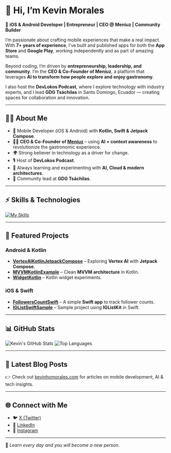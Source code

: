 # 👋 Hi, I’m Kevin Morales  

🚀 **iOS & Android Developer | Entrepreneur | CEO @ Meniuz | Community Builder**  

I’m passionate about crafting mobile experiences that make a real impact. With **7+ years of experience**, I’ve built and published apps for both the **App Store** and **Google Play**, working independently and as part of amazing teams.  

Beyond coding, I’m driven by **entrepreneurship, leadership, and community**. I’m the **CEO & Co-Founder of Meniuz**, a platform that leverages **AI to transform how people explore and enjoy gastronomy**.  

I also host the **DevLokos Podcast**, where I explore technology with industry experts, and I lead **GDG Tsáchilas** in Santo Domingo, Ecuador — creating spaces for collaboration and innovation.  

---

## 🧑‍💻 About Me  
- 📱 Mobile Developer (iOS & Android) with **Kotlin, Swift & Jetpack Compose**.  
- 👨‍💼 **CEO & Co-Founder of [Meniuz](https://meniuz.com)** – using **AI + context awareness** to revolutionize the gastronomic experience.  
- 🌍 Strong believer in technology as a driver for change.  
- 🎙 Host of **DevLokos Podcast**.  
- 🌱 Always learning and experimenting with **AI, Cloud & modern architectures**.  
- 🤝 Community lead at **GDG Tsáchilas**.  

---

## ⚡ Skills & Technologies  

[![My Skills](https://skillicons.dev/icons?i=kotlin,swift,java,androidstudio,react,nodejs,docker,git,github,graphql,aws,gcp,azure,linux,vercel,dart,flutter,html,css,wordpress,visualstudio)](https://skillicons.dev)  

---

## 🚀 Featured Projects  

### Android & Kotlin  
- [**VertexAIKotlinJetpackCompose**](https://github.com/KevinhoMorales/VertexAIKotlinJetpackCompose) – Exploring **Vertex AI** with **Jetpack Compose**.  
- [**MVVMKotlinExample**](https://github.com/KevinhoMorales/MVVMKotlinExample) – Clean **MVVM architecture** in Kotlin.  
- [**WidgetKotlin**](https://github.com/KevinhoMorales/WidgetKotlin) – Kotlin widget experiments.  

### iOS & Swift  
- [**FollowersCountSwift**](https://github.com/KevinhoMorales/FollowersCountSwift) – A simple **Swift app** to track follower counts.  
- [**IGListSwiftSample**](https://github.com/KevinhoMorales/IGListSwiftSample) – Sample project using **IGListKit** in Swift.  

---

## 📊 GitHub Stats  

![Kevin's GitHub Stats](https://github-readme-stats.vercel.app/api?username=KevinhoMorales&show_icons=true&theme=tokyonight&count_private=true)
![Top Languages](https://github-readme-stats.vercel.app/api/top-langs/?username=KevinhoMorales&layout=compact&theme=synthwave)  

---

## 📰 Latest Blog Posts  

👉 Check out [kevinhomorales.com](https://kevinhomorales.com) for articles on mobile development, AI & tech insights.  

---

## 🌐 Connect with Me  

- 🐦 [X (Twitter)](https://x.com/KevinhoMorales)  
- 💼 [LinkedIn](https://www.linkedin.com/in/kevinhomorales)  
- 📸 [Instagram](https://instagram.com/kevinhomorales)  

---

🌟 *Learn every day and you will become a new person.*
